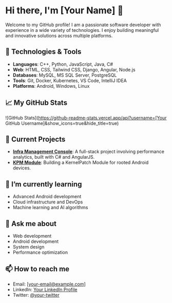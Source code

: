 
# Hi there, I'm [Your Name] 👋

Welcome to my GitHub profile! I am a passionate software developer with experience in a wide variety of technologies. I enjoy building meaningful and innovative solutions across multiple platforms.

## 🚀 Technologies & Tools

- **Languages**: C++, Python, JavaScript, Java, C#
- **Web**: HTML, CSS, Tailwind CSS, Django, Angular, Node.js
- **Databases**: MySQL, MS SQL Server, PostgreSQL
- **Tools**: Git, Docker, Kubernetes, VS Code, IntelliJ IDEA
- **Platforms**: Android, Windows, Linux

## 📈 My GitHub Stats

![GitHub Stats](https://github-readme-stats.vercel.app/api?username=[Your GitHub Username]&show_icons=true&hide_title=true)

## 🔭 Current Projects

- **[Infra Management Console](https://github.com/dba-cc/Infra-Management-Console)**: A full-stack project involving performance analytics, built with C# and AngularJS.
- **[KPM Module](https://github.com/your-project/KPM)**: Building a KernelPatch Module for rooted Android devices.

## 🌱 I’m currently learning

- Advanced Android development
- Cloud infrastructure and DevOps
- Machine learning and AI algorithms

## 💬 Ask me about

- Web development
- Android development
- System design
- Performance optimization

## 📫 How to reach me

- Email: [your-email@example.com]
- LinkedIn: [Your LinkedIn Profile](https://www.linkedin.com/in/your-profile)
- Twitter: [@your-twitter](https://twitter.com/your-twitter)
